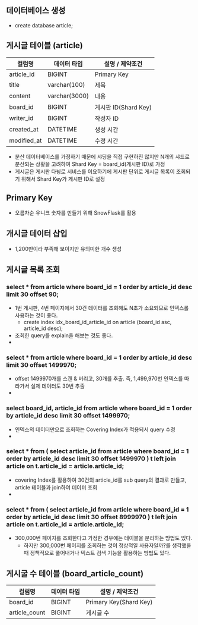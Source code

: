 ## 데이터베이스 생성
- create database article;

## 게시글 테이블 (article)
| 컬럼명        | 데이터 타입     | 설명 / 제약조건       |
|-------------|---------------|-------------------|
| article_id  | BIGINT        | Primary Key       |
| title       | varchar(100)  | 제목                |
| content     | varchar(3000) | 내용                |
| board_id    | BIGINT        | 게시판 ID(Shard Key) |
| writer_id   | BIGINT        | 작성자 ID            |
| created_at  | DATETIME      | 생성 시간             |
| modified_at | DATETIME      | 수정 시간             |

- 분산 데이터베이스를 가정하기 때문에 샤딩을 직접 구현하진 않지만 N개의 샤드로 분산되는 상황을 고려하여 Shard Key = board_id(게시판 ID)로 가정
- 게시글은 게시판 다뉭로 서비스를 이요하기에 게시판 단위로 게시글 목록이 조회되기 위해서 Shard Key가 게시판 ID로 설정


## Primary Key
- 오름차순 유니크 숫자를 만들기 위해 SnowFlask를 활용

## 개시글 데이터 삽입
- 1,200만이라 부족해 보이지만 유의미한 개수 생성

## 게시글 목록 조회
### select * from article where board_id = 1 order by article_id desc limit 30 offset 90;
- 1번 게시판, 4번 페이지에서 30건 데이터를 조회해도 N초가 소요되므로 인덱스롤 사용하는 것이 좋다.
  - create index idx_board_id_article_id on article (board_id asc, article_id desc);
- 조회한 query를 explain을 해보는 것도 좋다.
- 
### select * from article where board_id = 1 order by article_id desc limit 30 offset 1499970;
- offset 1499970개를 스캔 & 버리고, 30개를 추출. 즉, 1,499,970번 인덱스를 따라가서 실제 데이터도 30번 추출
- 
### select board_id, article_id from article where board_id = 1 order by article_id desc limit 30 offset 1499970;
- 인덱스의 데이터만으로 조회하는 Covering Index가 적용되서 query 수정
- 
### select * from (  select article_id from article where board_id = 1 order by article_id desc limit 30 offset 1499970 ) t left join article on t.article_id = article.article_id;
- covering Index를 활용하여 30건의 article_id를 sub query의 결과로 만들고, article 테이블과 join하여 데이터 조회
- 
### select * from (  select article_id from article where board_id = 1 order by article_id desc limit 30 offset 8999970 ) t left join article on t.article_id = article.article_id;
- 300,000번 페이지를 조회한다고 가정한 경우에는 테이블을 분리하는 방법도 있다.
  - 하지만 300,000번 페이지를 조회하는 것이 정상적일 사용자일까?를 생각했을 때 정책적으로 풀어내거나 텍스트 검색 기능을 활용하는 방법도 있다.


## 게시굴 수 테이블 (board_article_count)
| 컬럼명           | 데이터 타입     | 설명 / 제약조건              |
|---------------|---------------|------------------------|
| board_id      | BIGINT        | Primary Key(Shard Key) |
| article_count | BIGINT        | 게시글 수                 |